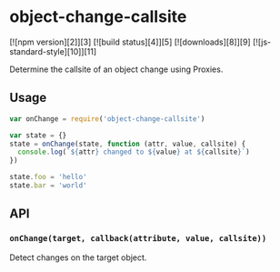 # object-change-callsite

[![npm version][2]][3] [![build status][4]][5]
[![downloads][8]][9] [![js-standard-style][10]][11]

Determine the callsite of an object change using Proxies.

## Usage

```js
var onChange = require('object-change-callsite')

var state = {}
state = onChange(state, function (attr, value, callsite) {
  console.log(`${attr} changed to ${value} at ${callsite}`)
})

state.foo = 'hello'
state.bar = 'world'
```

## API

### `onChange(target, callback(attribute, value, callsite))`

Detect changes on the target object.
